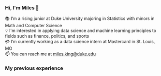 ### Hi, I'm Miles 👋

📚 I'm a rising junior at Duke University majoring in Statistics with minors in Math and Computer Science
<br>
💡 I'm interested in applying data science and machine learning principles to fields such as finance, politics, and sports
<br>
💳 I’m currently working as a data science intern at Mastercard in St. Louis, MO
<br>
📫 You can reach me at miles.king@duke.edu

### My previous experience

